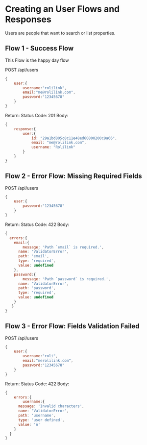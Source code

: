 # Creating an User Flows and Responses
Users are people that want to search or list properties.

## Flow 1 - Success Flow
This Flow is the happy day flow

POST /api/users
```javascript
{
	user:{
		username:"rolilink",
		email:"me@rolilink.com",
		password:"12345678"
	}
} 
```

Return:
Status Code: 201
Body:
```javascript
{
	response:{
		user:{
			id: "29a1bd805c8c11e48ed60800200c9a66",
			email: "me@rolilink.com",
			username: "Rolilink"
		}
	}	
} 
```
## Flow 2 - Error Flow: Missing Required Fields

POST /api/users
```javascript
{
	user:{
		password:"12345678"
	}
} 
```

Return:
Status Code: 422
Body:
```javascript
{
  errors:{ 
   	email:{
   		message: 'Path `email` is required.',
      name: 'ValidatorError',
      path: 'email',
      type: 'required',
      value: undefined 
    },
   	password:{ 
    	message: 'Path `password` is required.',
      name: 'ValidatorError',
      path: 'password',
      type: 'required',
      value: undefined 
    } 
   }
} 
```

## Flow 3 - Error Flow: Fields Validation Failed

POST /api/users
```javascript
{
	user:{
		username:"roli",
		email:"merolilink.com",
		password:"12345678"
	}
} 
```

Return:
Status Code: 422
Body:
```javascript
{ 
	errors:{ 
		username:{ 
      message: 'Invalid characters',
      name: 'ValidatorError',
      path: 'username',
      type: 'user defined',
      value: 'n'
    } 
  } 
}

```